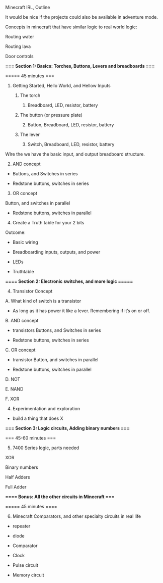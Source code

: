 Minecraft IRL, Outline

It would be nice if the projects could also be available in adventure mode. 

Concepts in minecraft that have similar logic to real world logic:

Routing water

Routing lava

Door controls

**=== Section 1: Basics: Torches, Buttons, Levers and breadboards ===**

===== 45 minutes ===

1. Getting Started, Hello World, and Hellow Inputs

    1. The torch

        1. Breadboard, LED, resistor, battery

    2. The button (or pressure plate)

        2. Button, Breadboard, LED, resistor, battery

    3. The lever

        3. Switch,  Breadboard, LED, resistor, battery

WIre the we have the basic input, and output breadboard structure.

2. AND concept

* Buttons, and Switches in series

* Redstone buttons, switches in series

3. OR concept

Button, and switches in parallel

* Redstone buttons, switches in parallel

4. Create a Truth table for your 2 bits

Outcome: 

* Basic wiring

* Breadboarding inputs, outputs, and power

* LEDs

* Truthtable

**==== Section 2: Electronic switches, and more logic =====**

4. Transistor Concept

A. What kind of switch is a transistor

* As long as it has power it like a lever. Remembering if it’s on or off.

B. AND concept

* transistors Buttons, and Switches in series

* Redstone buttons, switches in series

C. OR concept

* transistor Button, and switches in parallel

* Redstone buttons, switches in parallel

D. NOT

E. NAND

F. XOR

4.  Experimentation and exploration

* build a thing that does X

**=== Section 3: Logic circuits, Adding binary numbers ===**

=== 45-60 minutes ===

5. 7400 Series logic, parts needed

XOR

Binary numbers

Half Adders

Full Adder

**==== Bonus: All the other circuits in Minecraft ===**

===== 45 minutes ====

6. Minecraft Comparators, and other specialty circuits in real life

* repeater

* diode

* Comparator

* Clock

* Pulse circuit

* Memory circuit

